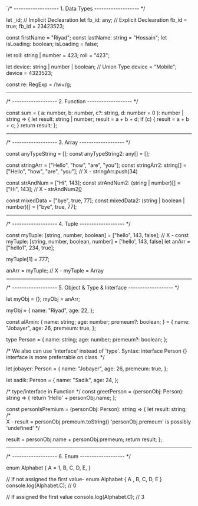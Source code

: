 `/* ------------------- 1. Data Types ------------------- */

let _id; // Implicit Declearation
let fb_id: any; // Explicit Declearation
fb_id = true;
fb_id = 23423523;

const firstName = "Riyad";
const lastName: string = "Hossain";
let isLoading: boolean;
isLoading = false;

let roll: string | number = 423;
roll = "423";

let device: string | number | boolean; // Union Type
device = "Mobile";
device = 4323523;

const re: RegExp = /\w+/g;

<hr>
/* ------------------- 2. Function ------------------- */


const sum = (
  a: number,
  b: number,
  c?: string,
  d: number = 0
): number | string => {
  let result: string | number;
  result = a + b + d;
  if (c) {
    result = a + b + c;
  }
  return result;
};

<hr>
/* ------------------- 3. Array ------------------- */

const anyTypeString = [];
const anyTypeString2: any[] = [];

const stringArr = ["Hello", "how", "are", "you"];
const stringArr2: string[] = ["Hello", "how", "are", "you"];
// X - stringArr.push(34)

const strAndNum = ["Hi", 143];
const strAndNum2: (string | number)[] = ["Hi", 143];
// X - strAndNum2[0](boolean)

const mixedData = ["bye", true, 77];
const mixedData2: (string | boolean | number)[] = ["bye", true, 77];
<hr>
/* ------------------- 4. Tuple ------------------- */

const myTuple: [string, number, boolean] = ["hello", 143, false];
// X - const myTuple: [string, number, boolean, number] = ['hello', 143, false]
let anArr = ["hello1", 234, true];

myTuple[1] = 777;

anArr = myTuple;
// X - myTuple = Array

<hr>
/* ------------------- 5. Object & Type & Interface ------------------- */

let myObj = {};
myObj = anArr;

myObj = {
  name: "Riyad",
  age: 22,
};

const alAmin: {
  name: string;
  age: number;
  premeum?: boolean;
} = {
  name: "Jobayer",
  age: 26,
  premeum: true,
};

type Person = {
  name: string;
  age: number;
  premeum?: boolean;
};

/* 
We also can use 'interface' instead of 'type'. Syntax: interface Person {} interface is more preferrable on class. 
*/

let jobayer: Person = {
  name: "Jobayer",
  age: 26,
  premeum: true,
};

let sadik: Person = {
  name: "Sadik",
  age: 24,
};

/* type/interface in Function */
const greetPerson = (personObj: Person): string => {
  return 'Hello' + personObj.name;
};

const personIsPremium = (personObj: Person): string => {
  let result: string;
  /*  
    X - result = personObj.premeum.toString() 
    'personObj.premeum' is possibly 'undefined' 
  */

  result = personObj.name + personObj.premeum;
  return result;
};

<hr>
/* ------------------- 6. Enum ------------------- */

enum Alphabet {
  A = 1,
  B,
  C,
  D,
  E,
}

// If not assigned the first value- enum Alphabet { A , B, C, D, E }
console.log(Alphabet.C); // 0

// If assigned the first value
console.log(Alphabet.C); // 3
